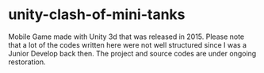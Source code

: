 # unity-clash-of-mini-tanks
Mobile Game made with Unity 3d that was released in 2015. Please note that a lot of the codes written here were not well structured since I was a Junior Develop back then. The project and source codes are under ongoing restoration.
